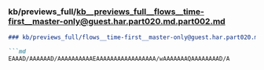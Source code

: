 ### kb/previews_full/kb__previews_full__flows__time-first__master-only@guest.har.part020.md.part002.md

```md
### kb/previews_full/flows__time-first__master-only@guest.har.part020.md (part 002)

```md
EAAAD/AAAAAAD/AAAAAAAAAAEAAAAAAAAAAAAAAAAA/wAAAAAAAQAAAAAAAAD/A
```

```

```
